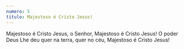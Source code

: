 ```yaml
---
numero: 5
titulo: Majestoso é Cristo Jesus!
---
```

Majestoso é Cristo Jesus, o Senhor,
Majestoso é Cristo Jesus!
O poder Deus Lhe deu quer na terra, quer no céu,
Majestoso é Cristo Jesus!
